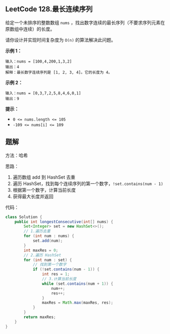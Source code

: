 ## LeetCode 128.最长连续序列

给定一个未排序的整数数组 `nums` ，找出数字连续的最长序列（不要求序列元素在原数组中连续）的长度。

请你设计并实现时间复杂度为 `O(n)` 的算法解决此问题。

 

**示例 1：**

```
输入：nums = [100,4,200,1,3,2]
输出：4
解释：最长数字连续序列是 [1, 2, 3, 4]。它的长度为 4。
```

**示例 2：**

```
输入：nums = [0,3,7,2,5,8,4,6,0,1]
输出：9
```

 

**提示：**

- `0 <= nums.length <= 105`
- `-109 <= nums[i] <= 109`



## 题解

方法：哈希

思路：

1. 遍历数组 add 到 HashSet 去重
2. 遍历 HashSet，找到每个连续序列的第一个数字，`!set.contains(num - 1)`
3. 根据第一个数字，计算当前长度
4. 获得最大长度并返回

代码：

```java
class Solution {
    public int longestConsecutive(int[] nums) {
        Set<Integer> set = new HashSet<>();
        // 1.遍历去重
        for (int num : nums) {
            set.add(num);
        }
        int maxRes = 0;
        // 2.遍历 HashSet
        for (int num : set) {
            // 找到第一个数字
            if (!set.contains(num - 1)) {
                int res = 1;
                // 3.计算当前长度
                while (set.contains(num + 1)) {
                    num++;
                    res++;
                }
                maxRes = Math.max(maxRes, res);
            }
        }
        return maxRes;
    }
}
```

